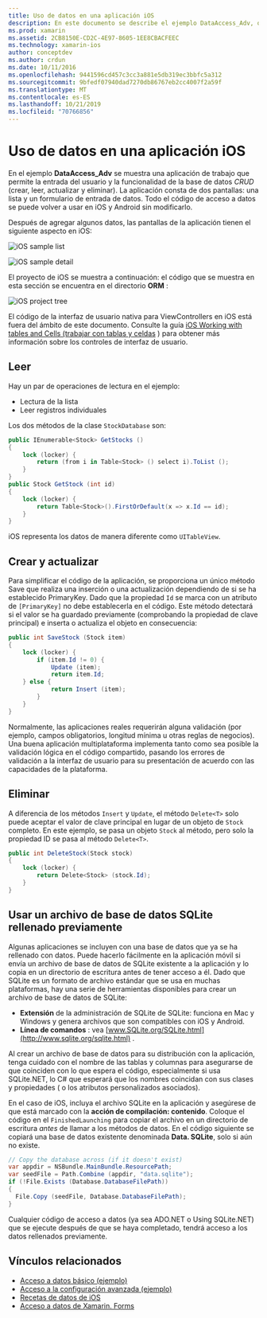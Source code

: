 ```yaml
---
title: Uso de datos en una aplicación iOS
description: En este documento se describe el ejemplo DataAccess_Adv, que muestra cómo recopilar datos proporcionados por el usuario y realizar operaciones de creación, lectura, actualización y eliminación (CRUD) en una aplicación Xamarin. iOS.
ms.prod: xamarin
ms.assetid: 2CB8150E-CD2C-4E97-8605-1EE8CBACFEEC
ms.technology: xamarin-ios
author: conceptdev
ms.author: crdun
ms.date: 10/11/2016
ms.openlocfilehash: 9441596cd457c3cc3a881e5db319ec3bbfc5a312
ms.sourcegitcommit: 9bfedf07940dad7270db86767eb2cc4007f2a59f
ms.translationtype: MT
ms.contentlocale: es-ES
ms.lasthandoff: 10/21/2019
ms.locfileid: "70766856"
---
```

# <a name="using-data-in-an-ios-app"></a>Uso de datos en una aplicación iOS

En el ejemplo **DataAccess_Adv** se muestra una aplicación de trabajo que permite la entrada del usuario y la funcionalidad de la base de datos *CRUD* (crear, leer, actualizar y eliminar). La aplicación consta de dos pantallas: una lista y un formulario de entrada de datos. Todo el código de acceso a datos se puede volver a usar en iOS y Android sin modificarlo.

Después de agregar algunos datos, las pantallas de la aplicación tienen el siguiente aspecto en iOS:

 ![](using-data-in-an-app-images/image9.png "iOS sample list")

 ![](using-data-in-an-app-images/image10.png "iOS sample detail")

El proyecto de iOS se muestra a continuación: el código que se muestra en esta sección se encuentra en el directorio **ORM** :

 ![](using-data-in-an-app-images/image13.png "iOS project tree")

El código de la interfaz de usuario nativa para ViewControllers en iOS está fuera del ámbito de este documento.
Consulte la guía [iOS Working with tables and Cells (trabajar con tablas y celdas](~/ios/user-interface/controls/tables/index.md) ) para obtener más información sobre los controles de interfaz de usuario.

## <a name="read"></a>Leer

Hay un par de operaciones de lectura en el ejemplo:

- Lectura de la lista
- Leer registros individuales

Los dos métodos de la clase `StockDatabase` son:

```csharp
public IEnumerable<Stock> GetStocks ()
{
    lock (locker) {
        return (from i in Table<Stock> () select i).ToList ();
    }
}
public Stock GetStock (int id)
{
    lock (locker) {
        return Table<Stock>().FirstOrDefault(x => x.Id == id);
    }
}
```

iOS representa los datos de manera diferente como `UITableView`.

## <a name="create-and-update"></a>Crear y actualizar

Para simplificar el código de la aplicación, se proporciona un único método Save que realiza una inserción o una actualización dependiendo de si se ha establecido PrimaryKey. Dado que la propiedad `Id` se marca con un atributo de `[PrimaryKey]` no debe establecerla en el código.
Este método detectará si el valor se ha guardado previamente (comprobando la propiedad de clave principal) e inserta o actualiza el objeto en consecuencia:

```csharp
public int SaveStock (Stock item)
{
    lock (locker) {
        if (item.Id != 0) {
            Update (item);
            return item.Id;
    } else {
            return Insert (item);
        }
    }
}
```

Normalmente, las aplicaciones reales requerirán alguna validación (por ejemplo, campos obligatorios, longitud mínima u otras reglas de negocios).
Una buena aplicación multiplataforma implementa tanto como sea posible la validación lógica en el código compartido, pasando los errores de validación a la interfaz de usuario para su presentación de acuerdo con las capacidades de la plataforma.

## <a name="delete"></a>Eliminar

A diferencia de los métodos `Insert` y `Update`, el método `Delete<T>` solo puede aceptar el valor de clave principal en lugar de un objeto de `Stock` completo.
En este ejemplo, se pasa un objeto `Stock` al método, pero solo la propiedad ID se pasa al método `Delete<T>`.

```csharp
public int DeleteStock(Stock stock)
{
    lock (locker) {
        return Delete<Stock> (stock.Id);
    }
}
```

## <a name="using-a-pre-populated-sqlite-database-file"></a>Usar un archivo de base de datos SQLite rellenado previamente

Algunas aplicaciones se incluyen con una base de datos que ya se ha rellenado con datos.
Puede hacerlo fácilmente en la aplicación móvil si envía un archivo de base de datos de SQLite existente a la aplicación y lo copia en un directorio de escritura antes de tener acceso a él. Dado que SQLite es un formato de archivo estándar que se usa en muchas plataformas, hay una serie de herramientas disponibles para crear un archivo de base de datos de SQLite:

- **Extensión** de la administración de SQLite de SQLite: funciona en Mac y Windows y genera archivos que son compatibles con iOS y Android.
- **Línea de comandos** : vea [www.SQLite.org/SQLite.html](http://www.sqlite.org/sqlite.html) .

Al crear un archivo de base de datos para su distribución con la aplicación, tenga cuidado con el nombre de las tablas y columnas para asegurarse de que coinciden con lo que espera el código, especialmente si usa SQLite.NET, lo C# que esperará que los nombres coincidan con sus clases y propiedades ( o los atributos personalizados asociados).

En el caso de iOS, incluya el archivo SQLite en la aplicación y asegúrese de que está marcado con la **acción de compilación: contenido**. Coloque el código en el `FinishedLaunching` para copiar el archivo en un directorio de escritura *antes* de llamar a los métodos de datos. En el código siguiente se copiará una base de datos existente denominada **Data. SQLite**, solo si aún no existe.

```csharp
// Copy the database across (if it doesn't exist)
var appdir = NSBundle.MainBundle.ResourcePath;
var seedFile = Path.Combine (appdir, "data.sqlite");
if (!File.Exists (Database.DatabaseFilePath))
{
  File.Copy (seedFile, Database.DatabaseFilePath);
}
```

Cualquier código de acceso a datos (ya sea ADO.NET o Using SQLite.NET) que se ejecute después de que se haya completado, tendrá acceso a los datos rellenados previamente.

## <a name="related-links"></a>Vínculos relacionados

- [Acceso a datos básico (ejemplo)](https://github.com/xamarin/mobile-samples/tree/master/DataAccess/Basic)
- [Acceso a la configuración avanzada (ejemplo)](https://github.com/xamarin/mobile-samples/tree/master/DataAccess/Advanced)
- [Recetas de datos de iOS](https://github.com/xamarin/recipes/tree/master/Recipes/ios/data/sqlite)
- [Acceso a datos de Xamarin. Forms](~/xamarin-forms/data-cloud/data/databases.md)
